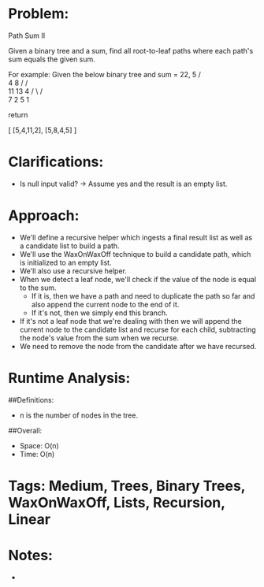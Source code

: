 # Problem:
  Path Sum II
  
  Given a binary tree and a sum, find all root-to-leaf paths where each path's sum equals the given sum.

  For example:
  Given the below binary tree and sum = 22,
              5
             / \
            4   8
           /   / \
          11  13  4
         /  \    / \
        7    2  5   1

  return
  
  [
     [5,4,11,2],
     [5,8,4,5]
  ]
  
# Clarifications:
  - Is null input valid? -> Assume yes and the result is an empty list.

# Approach:
  - We'll define a recursive helper which ingests a final result list as well as a candidate list to build a path.
  - We'll use the WaxOnWaxOff technique to build a candidate path, which is initialized to an empty list.
  - We'll also use a recursive helper.
  - When we detect a leaf node, we'll check if the value of the node is equal to the sum.
    - If it is, then we have a path and need to duplicate the path so far and also append the current node to the end of it.
    - If it's not, then we simply end this branch.
  - If it's not a leaf node that we're dealing with then we will append the current node to the candidate list and recurse for each child, subtracting the node's value from the sum when we recurse.
  - We need to remove the node from the candidate after we have recursed.
  
# Runtime Analysis:
##Definitions:
  - n is the number of nodes in the tree.

##Overall:
  - Space: O(n)
  - Time: O(n)

# Tags: Medium, Trees, Binary Trees, WaxOnWaxOff, Lists, Recursion, Linear

# Notes:
  - 
